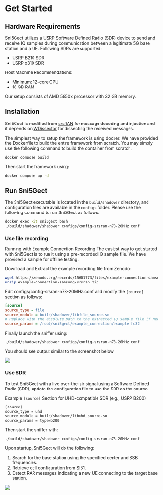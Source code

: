 # Get Started
## Hardware Requirements
Sni5Gect utilizes a USRP Software Defined Radio (SDR) device to send and receive IQ samples during communication between a legitimate 5G base station and a UE. Following SDRs are supported:
- USRP B210 SDR
- USRP x310 SDR

Host Machine Recommendations:
- Minimum: 12-core CPU
- 16 GB RAM

Our setup consists of AMD 5950x processor with 32 GB memory.

## Installation
Sni5Gect is modified from [srsRAN](https://github.com/srsran/srsRAN_4G) for message decoding and injection and it depends on [WDissector](https://github.com/asset-group/5ghoul-5g-nr-attacks) for dissecting the received messages.

The simplest way to setup the framework is using docker. We have provided the Dockerfile to build the entire framework from scratch. You may simply use the following command to build the container from scratch.
```bash
docker compose build
```

Then start the framework using:
```bash
docker compose up -d
```

## Run Sni5Gect
The Sni5Gect executable is located in the `build/shadower` directory, and configuration files are available in the `configs` folder.
Please use the following command to run Sni5Gect as follows:

```bash
docker exec -it sni5gect bash
./build/shadower/shadower configs/config-srsran-n78-20MHz.conf
```

### Use file recording
Running with Example Connection Recording
The easiest way to get started with Sni5Gect is to run it using a pre-recorded IQ sample file. We have provided a sample for offline testing.

Download and Extract the example recording file from Zenodo:
```bash
wget https://zenodo.org/records/15601773/files/example-connection-samsung-srsran.zip
unzip example-connection-samsung-srsran.zip
```

Edit configs/config-srsran-n78-20MHz.conf and modify the `[source]` section as follows:

```ini
[source]
source_type = file
source_module = build/shadower/libfile_source.so
# Replace with the absolute path to the extracted IQ sample file if needed
source_params = /root/sni5gect/example_connection/example.fc32  
```

Finally launch the sniffer using:

```bash
./build/shadower/shadower configs/config-srsran-n78-20MHz.conf
```

You should see output similar to the screenshot below:

<img src="https://raw.githubusercontent.com/asset-group/Sni5Gect-5GNR-sniffing-and-exploitation/main/images/example_recording.png"/>

### Use SDR

To test Sni5Gect with a live over-the-air signal using a Software Defined Radio (SDR), update the configuration file to use the SDR as the source.

Example `[source]` Section for UHD-compatible SDR (e.g., USRP B200)
```bash
[source]
source_type = uhd
source_module = build/shadower/libuhd_source.so
source_params = type=b200
```

Then start the sniffer with:
```bash
./build/shadower/shadower configs/config-srsran-n78-20MHz.conf
```
Upon startup, Sni5Gect will do the following:

1. Search for the base station using the specified center and SSB frequencies.
2. Retrieve cell configuration from SIB1.
3. Detect RAR messages indicating a new UE connecting to the target base station.

<img src="https://raw.githubusercontent.com/asset-group/Sni5Gect-5GNR-sniffing-and-exploitation/main/images/sni5gect-waiting-for-UE.png?token=GHSAT0AAAAAADF5L7NCLHQRUCRBMW5ZVXYQ2DXS7KQ"/>
